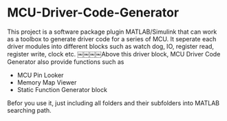 # MCU-Driver-Code-Generator
This project is a software package plugin MATLAB/Simulink that can work as a toolbox to generate driver code for a series of MCU. It seperate each driver modules into different blocks such as watch dog, IO, register read, register write, clock etc.
￼￼￼￼Above this driver block, MCU Driver Code Generator also provide functions such as
  - MCU Pin Looker
  - Memory Map Viewer
  - Static Function Generator block



Befor you use it, just including all folders and their subfolders into MATLAB searching path.
